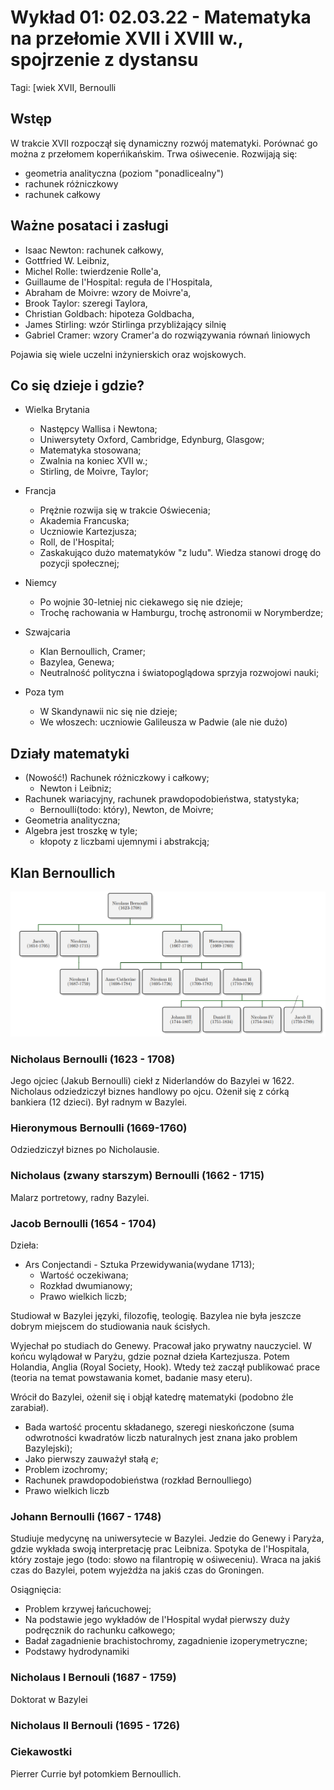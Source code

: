 # Wykład 01: 02.03.22 - Matematyka na przełomie XVII i XVIII w., spojrzenie z dystansu

Tagi: [wiek XVII, Bernoulli

## Wstęp

W trakcie XVII rozpoczął się dynamiczny rozwój matematyki. Porównać go można z przełomem koperńikańskim. Trwa ośiwecenie. Rozwijają się:

- geometria analityczna (poziom "ponadlicealny")
- rachunek różniczkowy
- rachunek całkowy

## Ważne posataci i zasługi

- Isaac Newton: rachunek całkowy,
- Gottfried W. Leibniz,
- Michel Rolle: twierdzenie Rolle'a,
- Guillaume de l'Hospital: reguła de l'Hospitala,
- Abraham de Moivre: wzory de Moivre'a,
- Brook Taylor: szeregi Taylora,
- Christian Goldbach: hipoteza Goldbacha,
- James Stirling: wzór Stirlinga przybliżający silnię
- Gabriel Cramer: wzory Cramer'a do rozwiązywania równań liniowych

Pojawia się wiele uczelni inżynierskich oraz wojskowych.

## Co się dzieje i gdzie?

- Wielka Brytania
  - Następcy Wallisa i Newtona;
  - Uniwersytety Oxford, Cambridge, Edynburg, Glasgow;
  - Matematyka stosowana;
  - Zwalnia na koniec XVII w.;
  - Stirling, de Moivre, Taylor;

- Francja
  - Prężnie rozwija się w trakcie Oświecenia;
  - Akademia Francuska;
  - Uczniowie Kartezjusza;
  - Roll, de l'Hospital;
  - Zaskakująco dużo matematyków "z ludu". Wiedza stanowi drogę do pozycji społecznej;

- Niemcy
  - Po wojnie 30-letniej nic ciekawego się nie dzieje;
  - Trochę rachowania w Hamburgu, trochę astronomii w Norymberdze;

- Szwajcaria
  - Klan Bernoullich, Cramer;
  - Bazylea, Genewa;
  - Neutralność polityczna i światopoglądowa sprzyja rozwojowi nauki;

- Poza tym
  - W Skandynawii nic się nie dzieje;
  - We włoszech: uczniowie Galileusza w Padwie (ale nie dużo)

## Działy matematyki

- (Nowość!) Rachunek różniczkowy i całkowy;
  - Newton i Leibniz;
- Rachunek wariacyjny, rachunek prawdopodobieństwa, statystyka;
  - Bernoulli(todo: który), Newton, de Moivre; 
- Geometria analityczna;
- Algebra jest troszkę w tyle;
  - kłopoty z liczbami ujemnymi i abstrakcją;


## Klan Bernoullich

![drzewo genealogicznew Bernoullich](./obrazki/wyklad01_drzewo_genealogiczne_bernoullich.png)

### Nicholaus Bernoulli (1623 - 1708)

Jego ojciec (Jakub Bernoulli) ciekł z Niderlandów do Bazylei w 1622. Nicholaus odziedziczył biznes handlowy po ojcu. Ożenił się z córką bankiera (12 dzieci). Był radnym w Bazylei.

### Hieronymous Bernoulli (1669-1760)

Odziedziczył biznes po Nicholausie.

### Nicholaus (zwany starszym) Bernoulli (1662 - 1715)

Malarz portretowy, radny Bazylei.

### Jacob Bernoulli (1654 - 1704)

Dzieła:

- Ars Conjectandi - Sztuka Przewidywania(wydane 1713);
  - Wartość oczekiwana;
  - Rozkład dwumianowy;
  - Prawo wielkich liczb;

Studiował w Bazylei języki, filozofię, teologię. Bazylea nie była jeszcze dobrym miejscem do studiowania nauk ścisłych.

Wyjechał po studiach do Genewy. Pracował jako prywatny nauczyciel. W końcu wylądował w Paryżu, gdzie poznał dzieła Kartezjusza. Potem Holandia, Anglia (Royal Society, Hook). Wtedy też zaczął publikować prace (teoria na temat powstawania komet, badanie masy eteru).

Wrócił do Bazylei, ożenił się i objął katedrę matematyki (podobno źle zarabiał).

- Bada wartość procentu składanego, szeregi nieskończone (suma odwrotności kwadratów liczb naturalnych jest znana jako problem Bazylejski);
- Jako pierwszy zauważył stałą *e*;
- Problem izochromy;
- Rachunek prawdopodobieństwa (rozkład Bernoulliego)
- Prawo wielkich liczb

### Johann Bernoulli (1667 - 1748)

Studiuje medycynę na uniwersytecie w Bazylei. Jedzie do Genewy i Paryża, gdzie wykłada swoją interpretację prac Leibniza. Spotyka de l'Hospitala, który zostaje jego (todo: słowo na filantropię w ośiweceniu). Wraca na jakiś czas do Bazylei, potem wyjeżdża na jakiś czas do Groningen.

Osiągnięcia:

- Problem krzywej łańcuchowej;
- Na podstawie jego wykładów de l'Hospital wydał pierwszy duży podręcznik do rachunku całkowego;
- Badał zagadnienie brachistochromy, zagadnienie izoperymetryczne;
- Podstawy hydrodynamiki

### Nicholaus I Bernouli (1687 - 1759)

Doktorat w Bazylei 

### Nicholaus II Bernouli (1695 - 1726)


### Ciekawostki

Pierrer Currie był potomkiem Bernoullich.
